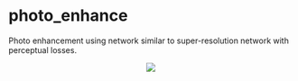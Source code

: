 # photo_enhance
Photo enhancement using network similar to super-resolution network with perceptual losses.

<p align="center">
  <img src="https://github.com/rrwiyatn/deeplearning-ai/blob/master/photo_enhance/data/comparison.png">
</p>
